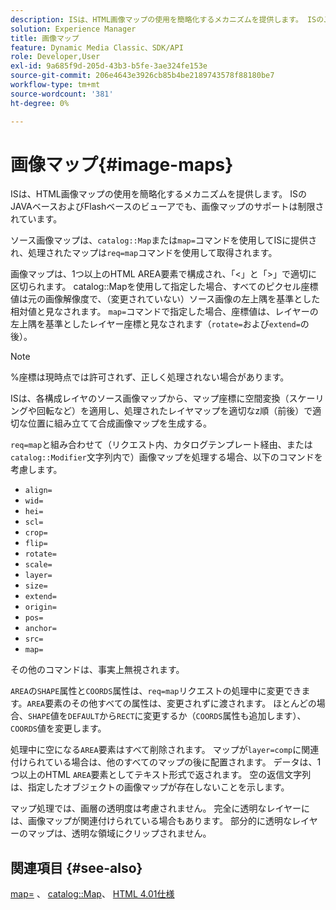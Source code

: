 ```yaml
---
description: ISは、HTML画像マップの使用を簡略化するメカニズムを提供します。 ISのJAVAベースおよびFlashベースのビューアでも、画像マップのサポートは制限されています。
solution: Experience Manager
title: 画像マップ
feature: Dynamic Media Classic、SDK/API
role: Developer,User
exl-id: 9a685f9d-205d-43b3-b5fe-3ae324fe153e
source-git-commit: 206e4643e3926cb85b4be2189743578f88180be7
workflow-type: tm+mt
source-wordcount: '381'
ht-degree: 0%

---
```


# 画像マップ{#image-maps}

ISは、HTML画像マップの使用を簡略化するメカニズムを提供します。 ISのJAVAベースおよびFlashベースのビューアでも、画像マップのサポートは制限されています。

ソース画像マップは、`catalog::Map`または`map=`コマンドを使用してISに提供され、処理されたマップは`req=map`コマンドを使用して取得されます。

画像マップは、1つ以上のHTML AREA要素で構成され、「&lt;」と「>」で適切に区切られます。 catalog::Mapを使用して指定した場合、すべてのピクセル座標値は元の画像解像度で、（変更されていない）ソース画像の左上隅を基準とした相対値と見なされます。 `map=`コマンドで指定した場合、座標値は、レイヤーの左上隅を基準としたレイヤー座標と見なされます（`rotate=`および`extend=`の後）。

>[!NOTE]
>
>%座標は現時点では許可されず、正しく処理されない場合があります。

ISは、各構成レイヤのソース画像マップから、マップ座標に空間変換（スケーリングや回転など）を適用し、処理されたレイヤマップを適切なz順（前後）で適切な位置に組み立てて合成画像マップを生成する。

`req=map`と組み合わせて（リクエスト内、カタログテンプレート経由、または`catalog::Modifier`文字列内で）画像マップを処理する場合、以下のコマンドを考慮します。

* `align=`
* `wid=`
* `hei=`
* `scl=`
* `crop=`
* `flip=`
* `rotate=`
* `scale=`
* `layer=`
* `size=`
* `extend=`
* `origin=`
* `pos=`
* `anchor=`
* `src=`
* `map=`

その他のコマンドは、事実上無視されます。

`AREA`の`SHAPE`属性と`COORDS`属性は、`req=map`リクエストの処理中に変更できます。`AREA`要素のその他すべての属性は、変更されずに渡されます。 ほとんどの場合、`SHAPE`値を`DEFAULT`から`RECT`に変更するか（`COORDS`属性も追加します）、`COORDS`値を変更します。

処理中に空になる`AREA`要素はすべて削除されます。 マップが`layer=comp`に関連付けられている場合は、他のすべてのマップの後に配置されます。 データは、1つ以上のHTML `AREA`要素としてテキスト形式で返されます。 空の返信文字列は、指定したオブジェクトの画像マップが存在しないことを示します。

マップ処理では、画層の透明度は考慮されません。 完全に透明なレイヤーには、画像マップが関連付けられている場合もあります。 部分的に透明なレイヤーのマップは、透明な領域にクリップされません。

## 関連項目 {#see-also}

[map=](../../../../../is-api/http-ref/image-serving-api-ref/c-http-protocol-reference/c-command-reference/r-map.md#reference-8f96545f196b4b7caa616e15c2363f06) 、 [catalog::Map](/help/aem-is-ir-api/is-api/image-catalog/image-serving-api-ref/c-image-catalog-reference/c-image-svg-data-reference/c-image-data-reference/r-map-cat.md)、 [HTML 4.01仕様](http://www.w3.org/TR/html401/)

